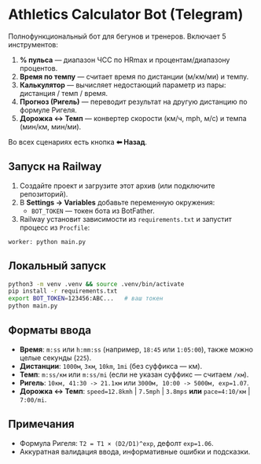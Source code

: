 # Athletics Calculator Bot (Telegram)

Полнофункциональный бот для бегунов и тренеров. Включает 5 инструментов:
1) **% пульса** — диапазон ЧСС по HRmax и процентам/диапазону процентов.
2) **Время по темпу** — считает время по дистанции (м/км/ми) и темпу.
3) **Калькулятор** — вычисляет недостающий параметр из пары: дистанция / темп / время.
4) **Прогноз (Ригель)** — переводит результат на другую дистанцию по формуле Ригеля.
5) **Дорожка ↔ Темп** — конвертер скорости (км/ч, mph, м/с) и темпа (мин/км, мин/ми).

Во всех сценариях есть кнопка **⬅ Назад**.

## Запуск на Railway
1. Создайте проект и загрузите этот архив (или подключите репозиторий).
2. В **Settings → Variables** добавьте переменную окружения:
   - `BOT_TOKEN` — токен бота из BotFather.
3. Railway установит зависимости из `requirements.txt` и запустит процесс из `Procfile`:

```
worker: python main.py
```

## Локальный запуск
```bash
python3 -m venv .venv && source .venv/bin/activate
pip install -r requirements.txt
export BOT_TOKEN=123456:ABC...   # ваш токен
python main.py
```

## Форматы ввода
- **Время**: `m:ss` или `h:mm:ss` (например, `18:45` или `1:05:00`), также можно целые секунды (`225`).
- **Дистанции**: `1000м`, `3км`, `10km`, `1mi` (без суффикса — км).
- **Темп**: `m:ss/км` или `m:ss/mi` (если не указан суффикс — считаем `/км`).
- **Ригель**: `10км, 41:30 -> 21.1км` или `3000м, 10:00 -> 5000м, exp=1.07`.
- **Дорожка ↔ Темп**: `speed=12.8kmh` | `7.5mph` | `3.8mps` **или** `pace=4:10/км` | `7:00/mi`.

## Примечания
- Формула Ригеля: `T2 = T1 × (D2/D1)^exp`, дефолт `exp=1.06`.
- Аккуратная валидация ввода, информативные ошибки и подсказки.
